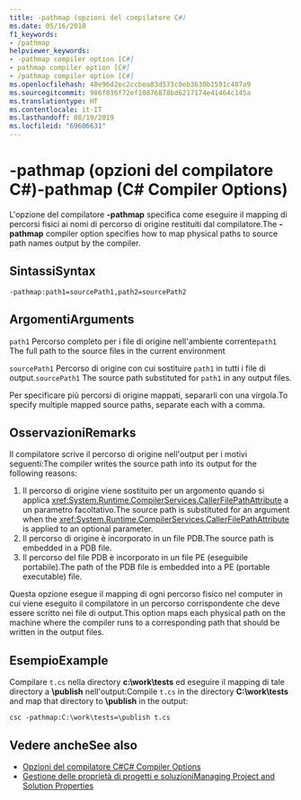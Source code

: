```yaml
---
title: -pathmap (opzioni del compilatore C#)
ms.date: 05/16/2018
f1_keywords:
- /pathmap
helpviewer_keywords:
- -pathmap compiler option [C#]
- pathmap compiler option [C#]
- /pathmap compiler option [C#]
ms.openlocfilehash: 48e96d2ec2ccbea83d573c0eb3630b1591c407a9
ms.sourcegitcommit: 986f836f72ef10876878bd6217174e41464c145a
ms.translationtype: HT
ms.contentlocale: it-IT
ms.lasthandoff: 08/19/2019
ms.locfileid: "69606631"
---
```

# <a name="-pathmap-c-compiler-options"></a><span data-ttu-id="3ca57-102">-pathmap (opzioni del compilatore C#)</span><span class="sxs-lookup"><span data-stu-id="3ca57-102">-pathmap (C# Compiler Options)</span></span>

<span data-ttu-id="3ca57-103">L'opzione del compilatore **-pathmap** specifica come eseguire il mapping di percorsi fisici ai nomi di percorso di origine restituiti dal compilatore.</span><span class="sxs-lookup"><span data-stu-id="3ca57-103">The **-pathmap** compiler option specifies how to map physical paths to source path names output by the compiler.</span></span>

## <a name="syntax"></a><span data-ttu-id="3ca57-104">Sintassi</span><span class="sxs-lookup"><span data-stu-id="3ca57-104">Syntax</span></span>

```console
-pathmap:path1=sourcePath1,path2=sourcePath2
```

## <a name="arguments"></a><span data-ttu-id="3ca57-105">Argomenti</span><span class="sxs-lookup"><span data-stu-id="3ca57-105">Arguments</span></span>

 <span data-ttu-id="3ca57-106">`path1` Percorso completo per i file di origine nell'ambiente corrente</span><span class="sxs-lookup"><span data-stu-id="3ca57-106">`path1` The full path to the source files in the current environment</span></span>

 <span data-ttu-id="3ca57-107">`sourcePath1` Percorso di origine con cui sostituire `path1` in tutti i file di output.</span><span class="sxs-lookup"><span data-stu-id="3ca57-107">`sourcePath1` The source path substituted for `path1` in any output files.</span></span>

<span data-ttu-id="3ca57-108">Per specificare più percorsi di origine mappati, separarli con una virgola.</span><span class="sxs-lookup"><span data-stu-id="3ca57-108">To specify multiple mapped source paths, separate each with a comma.</span></span>

## <a name="remarks"></a><span data-ttu-id="3ca57-109">Osservazioni</span><span class="sxs-lookup"><span data-stu-id="3ca57-109">Remarks</span></span>

<span data-ttu-id="3ca57-110">Il compilatore scrive il percorso di origine nell'output per i motivi seguenti:</span><span class="sxs-lookup"><span data-stu-id="3ca57-110">The compiler writes the source path into its output for the following reasons:</span></span>

1. <span data-ttu-id="3ca57-111">Il percorso di origine viene sostituito per un argomento quando si applica <xref:System.Runtime.CompilerServices.CallerFilePathAttribute> a un parametro facoltativo.</span><span class="sxs-lookup"><span data-stu-id="3ca57-111">The source path is substituted for an argument when the <xref:System.Runtime.CompilerServices.CallerFilePathAttribute> is applied to an optional parameter.</span></span>
1. <span data-ttu-id="3ca57-112">Il percorso di origine è incorporato in un file PDB.</span><span class="sxs-lookup"><span data-stu-id="3ca57-112">The source path is embedded in a PDB file.</span></span>
1. <span data-ttu-id="3ca57-113">Il percorso del file PDB è incorporato in un file PE (eseguibile portabile).</span><span class="sxs-lookup"><span data-stu-id="3ca57-113">The path of the PDB file is embedded into a PE (portable executable) file.</span></span>

<span data-ttu-id="3ca57-114">Questa opzione esegue il mapping di ogni percorso fisico nel computer in cui viene eseguito il compilatore in un percorso corrispondente che deve essere scritto nei file di output.</span><span class="sxs-lookup"><span data-stu-id="3ca57-114">This option maps each physical path on the machine where the compiler runs to a corresponding path that should be written in the output files.</span></span>

## <a name="example"></a><span data-ttu-id="3ca57-115">Esempio</span><span class="sxs-lookup"><span data-stu-id="3ca57-115">Example</span></span>

<span data-ttu-id="3ca57-116">Compilare `t.cs` nella directory **c:\\work\\tests** ed eseguire il mapping di tale directory a **\publish** nell'output:</span><span class="sxs-lookup"><span data-stu-id="3ca57-116">Compile `t.cs` in the directory **C:\\work\\tests** and map that directory to **\publish** in the output:</span></span>

```console
csc -pathmap:C:\work\tests=\publish t.cs
```

## <a name="see-also"></a><span data-ttu-id="3ca57-117">Vedere anche</span><span class="sxs-lookup"><span data-stu-id="3ca57-117">See also</span></span>

- [<span data-ttu-id="3ca57-118">Opzioni del compilatore C#</span><span class="sxs-lookup"><span data-stu-id="3ca57-118">C# Compiler Options</span></span>](./index.md)
- [<span data-ttu-id="3ca57-119">Gestione delle proprietà di progetti e soluzioni</span><span class="sxs-lookup"><span data-stu-id="3ca57-119">Managing Project and Solution Properties</span></span>](/visualstudio/ide/managing-project-and-solution-properties)
